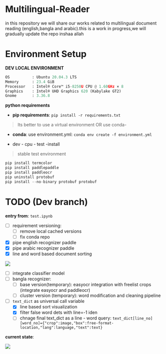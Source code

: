 # Multilingual-Reader
in this repository we will share our works related to multilingual document reading (english,bangla and arabic).this is a work in progress,we will gradually update the repo inshaa allah



# Environment Setup

**DEV LOCAL ENVIRONMENT**  

```python
OS          : Ubuntu 20.04.3 LTS       
Memory      : 23.4 GiB 
Processor   : Intel® Core™ i5-8250U CPU @ 1.60GHz × 8    
Graphics    : Intel® UHD Graphics 620 (Kabylake GT2)  
Gnome       : 3.36.8
```

**python requirements**

* **pip requirements**: ```pip install -r requirements.txt``` 

> Its better to use a virtual environment 
> OR use conda-

* **conda**: use environment.yml: ```conda env create -f environment.yml```

* dev - cpu - test -install 

> stable test environment 

```python
pip install termcolor
pip install paddlepaddle
pip install paddleocr
pip uninstall protobuf
pip install --no-binary protobuf protobuf
```



# TODO (Dev branch)

**entry from**: ```test.ipynb```

- [ ] requirement versioning:
    - [ ] remove local cached versions
    - [ ] fix conda repo

- [x] pipe english recognizer paddle
- [x] pipe arabic recognizer paddle
- [x] line and word based document sorting

![ ](/tests/issue_check.png)

- [ ] integrate classifier model
- [ ] bangla recognizer: 
    - [ ] base version(temporary): easyocr integration with freelist crops (integrate easyocr and paddleocr)
    - [ ] cluster version (temporary): word modification and cleaning pipeline
- [ ] ```text_dict``` as universal call variable
    - [x] line based sort visualization 
    - [x] filter false word dets with line=-1 iden
    - [ ] chnage final text_dict as a line - word query: ```text_dict[line_no][word_no]={"crop":image,"box":free-format-location,"lang":language,"text":text}```

**current state**:

![](/tests/cs.png)



